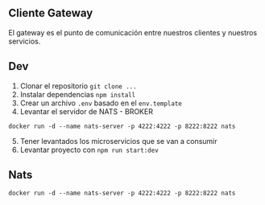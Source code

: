 ## Cliente Gateway
El gateway es el punto de comunicación entre nuestros clientes y nuestros servicios.

## Dev

1. Clonar el repositorio `git clone ...`
2. Instalar dependencias `npm install`
3. Crear un archivo `.env` basado en el `env.template`
4. Levantar el servidor de NATS - BROKER
```
docker run -d --name nats-server -p 4222:4222 -p 8222:8222 nats
```
5. Tener levantados los microservicios  que se van a consumir
6. Levantar proyecto con `npm run start:dev`


## Nats
```
docker run -d --name nats-server -p 4222:4222 -p 8222:8222 nats
```
